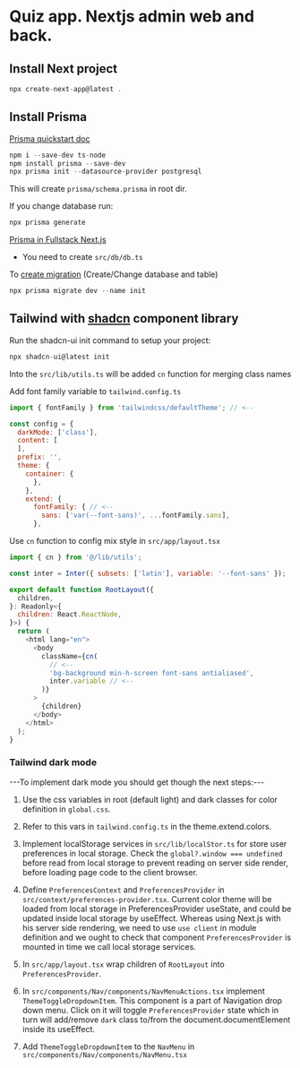# Quiz app. Nextjs admin web and back.

## Install Next project

```js
npx create-next-app@latest .
```

## Install Prisma

[Prisma quickstart doc](https://www.prisma.io/docs/getting-started/quickstart)

```js
npm i --save-dev ts-node
npm install prisma --save-dev
npx prisma init --datasource-provider postgresql
```

This will create `prisma/schema.prisma` in root dir.

If you change database run:

```js
npx prisma generate
```

[Prisma in Fullstack Next.js](https://www.prisma.io/docs/orm/more/help-and-troubleshooting/help-articles/nextjs-prisma-client-dev-practices)

- You need to create `src/db/db.ts`

To [create migration](https://www.prisma.io/docs/getting-started/quickstart)
(Create/Change database and table)

```js
npx prisma migrate dev --name init
```

## Tailwind with [shadcn](https://ui.shadcn.com/docs/installation/next) component library

Run the shadcn-ui init command to setup your project:

```js
npx shadcn-ui@latest init
```

Into the `src/lib/utils.ts` will be added `cn` function for merging class names

Add font family variable to `tailwind.config.ts`

```js
import { fontFamily } from 'tailwindcss/defaultTheme'; // <--

const config = {
  darkMode: ['class'],
  content: [
  ],
  prefix: '',
  theme: {
    container: {
      },
    },
    extend: {
      fontFamily: { // <--
        sans: ['var(--font-sans)', ...fontFamily.sans],
      },
```

Use `cn` function to config mix style in `src/app/layout.tsx`

```js
import { cn } from '@/lib/utils';

const inter = Inter({ subsets: ['latin'], variable: '--font-sans' });

export default function RootLayout({
  children,
}: Readonly<{
  children: React.ReactNode,
}>) {
  return (
    <html lang="en">
      <body
        className={cn(
          // <--
          'bg-background min-h-screen font-sans antialiased',
          inter.variable // <--
        )}
      >
        {children}
      </body>
    </html>
  );
}
```

### Tailwind dark mode

---To implement dark mode you should get though the next steps:---

1. Use the css variables in root (default light) and dark classes for color
   definition in `global.css`.

2. Refer to this vars in `tailwind.config.ts` in the theme.extend.colors.

3. Implement localStorage services in `src/lib/localStor.ts` for store user
   preferences in local storage. Check the `global?.window === undefined` before
   read from local storage to prevent reading on server side render, before
   loading page code to the client browser.

4. Define `PreferencesContext` and `PreferencesProvider` in
   `src/context/preferences-provider.tsx`. Current color theme will be loaded
   from local storage in PreferencesProvider useState, and could be updated
   inside local storage by useEffect. Whereas using Next.js with his server side
   rendering, we need to use `use client` in module definition and we ought to
   check that component `PreferencesProvider` is mounted in time we call local
   storage services.

5. In `src/app/layout.tsx` wrap children of `RootLayout` into
   `PreferencesProvider`.

6. In `src/components/Nav/components/NavMenuActions.tsx` implement
   `ThemeToggleDropdownItem`. This component is a part of Navigation drop down
   menu. Click on it will toggle `PreferencesProvider` state which in turn will
   add/remove `dark` class to/from the document.documentElement inside its
   useEffect.

7. Add `ThemeToggleDropdownItem` to the `NavMenu` in
   `src/components/Nav/components/NavMenu.tsx`
